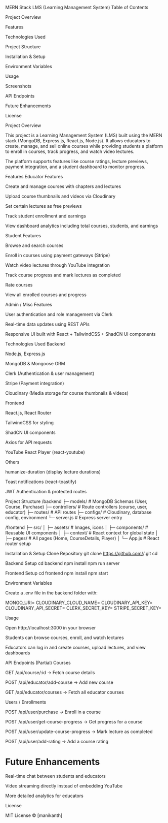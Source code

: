 MERN Stack LMS (Learning Management System)
Table of Contents

Project Overview

Features

Technologies Used

Project Structure

Installation & Setup

Environment Variables

Usage

Screenshots

API Endpoints

Future Enhancements

License

Project Overview

This project is a Learning Management System (LMS) built using the MERN stack (MongoDB, Express.js, React.js, Node.js). It allows educators to create, manage, and sell online courses while providing students a platform to enroll in courses, track progress, and watch video lectures.

The platform supports features like course ratings, lecture previews, payment integration, and a student dashboard to monitor progress.

Features
Educator Features

Create and manage courses with chapters and lectures

Upload course thumbnails and videos via Cloudinary

Set certain lectures as free previews

Track student enrollment and earnings

View dashboard analytics including total courses, students, and earnings

Student Features

Browse and search courses

Enroll in courses using payment gateways (Stripe)

Watch video lectures through YouTube integration

Track course progress and mark lectures as completed

Rate courses

View all enrolled courses and progress

Admin / Misc Features

User authentication and role management via Clerk

Real-time data updates using REST APIs

Responsive UI built with React + TailwindCSS + ShadCN UI components

Technologies Used
Backend

Node.js, Express.js

MongoDB & Mongoose ORM

Clerk (Authentication & user management)

Stripe (Payment integration)

Cloudinary (Media storage for course thumbnails & videos)

Frontend

React.js, React Router

TailwindCSS for styling

ShadCN UI components

Axios for API requests

YouTube React Player (react-youtube)

Others

humanize-duration (display lecture durations)

Toast notifications (react-toastify)

JWT Authentication & protected routes

Project Structure
/backend
  ├─ models/          # MongoDB Schemas (User, Course, Purchase)
  ├─ controllers/     # Route controllers (course, user, educator)
  ├─ routes/          # API routes
  ├─ configs/         # Cloudinary, database config, environment
  └─ server.js        # Express server entry

/frontend
  ├─ src/
  │  ├─ assets/       # Images, icons
  │  ├─ components/   # Reusable UI components
  │  ├─ context/      # React context for global state
  │  ├─ pages/        # All pages (Home, CourseDetails, Player)
  │  └─ App.js        # React router setup

Installation & Setup
Clone Repository
git clone https://github.com/<your-username>/<repo-name>.git
cd <repo-name>

Backend Setup
cd backend
npm install
npm run server

Frontend Setup
cd frontend
npm install
npm start

Environment Variables

Create a .env file in the backend folder with:

MONGO_URI=<Your MongoDB URI>
CLOUDINARY_CLOUD_NAME=<Your Cloudinary Cloud Name>
CLOUDINARY_API_KEY=<Your Cloudinary API Key>
CLOUDINARY_API_SECRET=<Your Cloudinary Secret>
CLERK_SECRET_KEY=<Clerk Secret Key>
STRIPE_SECRET_KEY=<Stripe Secret Key>

Usage

Open http://localhost:3000 in your browser

Students can browse courses, enroll, and watch lectures

Educators can log in and create courses, upload lectures, and view dashboards


API Endpoints (Partial)
Courses

GET /api/course/:id → Fetch course details

POST /api/educator/add-course → Add new course

GET /api/educator/courses → Fetch all educator courses

Users / Enrollments

POST /api/user/purchase → Enroll in a course

POST /api/user/get-course-progress → Get progress for a course

POST /api/user/update-course-progress → Mark lecture as completed

POST /api/user/add-rating → Add a course rating

 # Future Enhancements

Real-time chat between students and educators

Video streaming directly instead of embedding YouTube

More detailed analytics for educators


License

MIT License © [manikanth]

